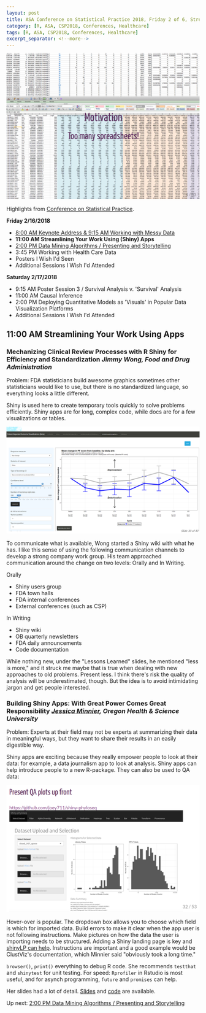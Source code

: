 ```yaml
---
layout: post
title: ASA Conference on Statistical Practice 2018, Friday 2 of 6, Streamlining Your Work Using (Shiny) Apps
category: [R, ASA, CSP2018, Conferences, Healthcare]
tags: [R, ASA, CSP2018, Conferences, Healthcare]
excerpt_separator: <!--more-->
---
```


![Before Shiny](/images/spreadsheets01.png "Before Shiny")

Highlights from [Conference on Statistical Practice](https://ww2.amstat.org/meetings/csp/2018/index.cfm). 

<!--more-->

**Friday 2/16/2018**
* [8:00 AM Keynote Address & 9:15 AM Working with Messy Data](https://dgarmat.github.io/CSP2018-Fri-8am/)
* **11:00 AM Streamlining Your Work Using (Shiny) Apps**
* [2:00 PM Data Mining Algorithms / Presenting and Storytelling](2018-03-07-CSP2018-Fri-2pm.md)
* 3:45 PM Working with Health Care Data
* Posters I Wish I'd Seen
* Additional Sessions I Wish I'd Attended

**Saturday 2/17/2018**
* 9:15 AM Poster Session 3 / Survival Analysis v. 'Survival' Analysis
* 11:00 AM Causal Inference
* 2:00 PM Deploying Quantitative Models as 'Visuals' in Popular Data Visualization Platforms
* Additional Sessions I Wish I'd Attended


## 11:00 AM Streamlining Your Work Using Apps

### Mechanizing Clinical Review Processes with R Shiny for Efficiency and Standardization *Jimmy Wong, Food and Drug Administration*

Problem: FDA statisticians build awesome graphics sometimes other statisticians would like to use, but there is no standardized language, so everything looks a little different.

Shiny is used here to create temporary tools quickly to solve problems efficiently. Shiny apps are for long, complex code, while docs are for a few visualizations or tables.

![App that shows if a drug is superior to placebo](/images/shiny01.png "App that shows if a drug is superior to placebo")

To communicate what is available, Wong started a Shiny wiki with what he has. I like this sense of using the following communication channels to develop a strong company work group. His team approached communication around the change on two levels: Orally and In Writing.

Orally
* Shiny users group
* FDA town halls
* FDA internal conferences
* External conferences (such as CSP)

In Writing
* Shiny wiki
* OB quarterly newsletters
* FDA daily announcements
* Code documentation

While nothing new, under the "Lessons Learned" slides, he mentioned "less is more," and it struck me maybe that is true when dealing with new approaches to old problems. Present less. I think there's risk the quality of analysis will be underestimated, though. But the idea is to avoid intimidating jargon and get people interested.


### Building Shiny Apps: With Great Power Comes Great Responsibility *[Jessica Minnier](http://www.ohsu.edu/people/jessica-minnier/AFE05953018130F59A91D6FC11AC9E4E), Oregon Health & Science University*

Problem: Experts at their field may not be experts at summarizing their data in meaningful ways, but they want to share their results in an easily digestible way.

Shiny apps are exciting because they really empower people to look at their data: for example, a data journalism app to look at analysis. Shiny apps can help introduce people to a new R-package. They can also be used to QA data:

![QA data](/images/qashiny01.png "using shiny to QA data")

Hover-over is popular. The dropdown box allows you to choose which field is which for imported data. Build errors to make it clear when the app user is not following instructions. Make pictures on how the data the user is importing needs to be structured. Adding a Shiny landing page is key and [shinyLP can help](https://github.com/jasdumas/shinyLP). Instructions are important and a good example would be ClustViz's documentation, which Minnier said "obviously took a long time."

`browser()`, `print()` everything to debug R code. She recommends `testthat` and `shinytest` for unit testing. For speed: `Rprofiler` in Rstudio is most useful,  and for  asynch programming, `future` and `promises` can help. 

Her slides had a lot of detail. [Slides](http://jminnier-talks.netlify.com/2018_02_shiny_csp/minnier_csp2018#1) and [code](https://github.com/jminnier/talks_etc) are available.

 Up next: [2:00 PM Data Mining Algorithms / Presenting and Storytelling](2018-03-07-CSP2018-Fri-2pm.md)
